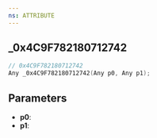 ```yaml
---
ns: ATTRIBUTE
---
```

## _0x4C9F782180712742

```c
// 0x4C9F782180712742
Any _0x4C9F782180712742(Any p0, Any p1);
```

## Parameters
* **p0**:
* **p1**:
